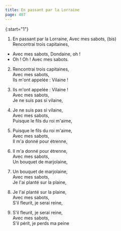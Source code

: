 ```yaml
---
title: En passant par la Lorraine
page: 407
---  
```


{:start="1"}  
1. En passant par la Lorraine, Avec mes sabots, (bis)  
Rencontrai trois capitaines,  


- Avec mes sabots, Dondaine, oh !   
- Oh ! Oh ! Avec mes sabots.  


 2. Rencontrai trois capitaines,  
Avec mes sabots,  
Ils m'ont appelée : Vilaine !  


 3. Ils m'ont appelée : Vilaine !  
Avec mes sabots,  
Je ne suis pas si vilaine,  


 4. Je ne suis pas si vilaine,  
Avec mes sabots,  
Puisque le fils du roi m'aime,  


 5. Puisque le fils du roi m'aime,  
Avec mes sabots,  
Il m'a donné pour étrenne,  


 6. Il m'a donné pour étrenne,  
Avec mes sabots,  
Un bouquet de marjolaine,  


 7. Un bouquet de marjolaine,  
Avec mes sabots,  
Je l'ai planté sur la plaine,  


 8. Je l'ai planté sur la plaine,  
Avec mes sabots,  
S'il fleurit, je serai reine,  


 9. S'il fleurit, je serai reine,  
Avec mes sabots,  
S'il périt, je perds ma peine  